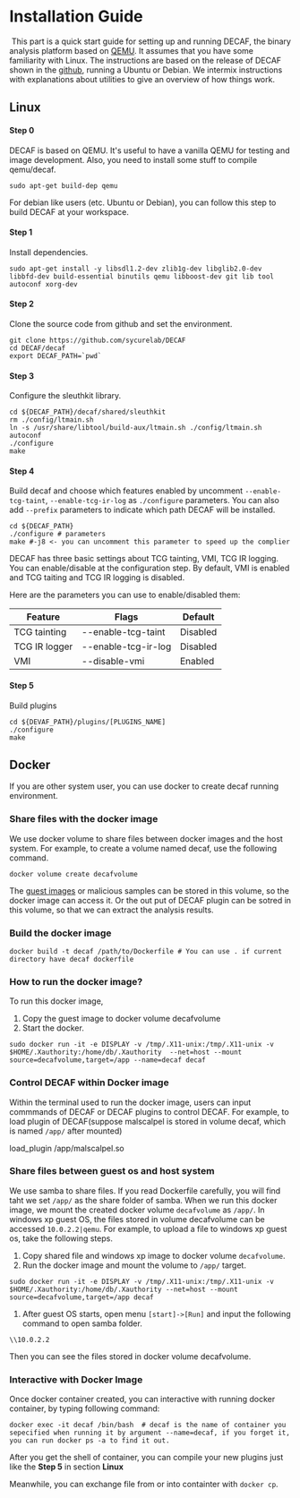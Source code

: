 # Installation Guide

​    This part is a quick start guide for setting up and running DECAF, the binary analysis platform based on [QEMU](http://wiki.qemu.org/Main_Page). It assumes that you have some familiarity with Linux. The instructions are based on the release of DECAF shown in the [github](https://github.com/sycurelab/DECAF), running a Ubuntu or Debian. We intermix instructions with explanations about utilities to give an overview of how things work.



## Linux

#### Step 0

DECAF is based on QEMU. It's useful to have a vanilla QEMU for testing and image development. Also, you need to install some stuff to compile qemu/decaf.

```
sudo apt-get build-dep qemu
```



For debian like users (etc. Ubuntu or Debian), you can follow this step to build DECAF at your workspace.

#### Step 1

Install dependencies.

```shell
sudo apt-get install -y libsdl1.2-dev zlib1g-dev libglib2.0-dev libbfd-dev build-essential binutils qemu libboost-dev git lib tool autoconf xorg-dev
```

#### Step 2

Clone the source code from github and set the environment.

```shell
git clone https://github.com/sycurelab/DECAF
cd DECAF/decaf
export DECAF_PATH=`pwd`
```



#### Step 3

Configure the sleuthkit library.

```shell
cd ${DECAF_PATH}/decaf/shared/sleuthkit
rm ./config/ltmain.sh
ln -s /usr/share/libtool/build-aux/ltmain.sh ./config/ltmain.sh
autoconf
./configure
make
```

#### Step 4

Build decaf and choose which features enabled by uncomment  `--enable-tcg-taint`, `--enable-tcg-ir-log` as `./configure` parameters. You can also add `--prefix` parameters to indicate which path DECAF will be  installed.

```shell
cd ${DECAF_PATH}
./configure # parameters
make #-j8 <- you can uncomment this parameter to speed up the complier
```

DECAF has three basic settings about TCG tainting, VMI, TCG IR logging. You can enable/disable at the configuration step. By default, VMI is enabled and TCG taiting and TCG IR logging is disabled.

Here are the parameters you can use to enable/disabled them:

| Feature       | Flags               | Default  |
| ------------- | ------------------- | -------- |
| TCG tainting  | --enable-tcg-taint  | Disabled |
| TCG IR logger | --enable-tcg-ir-log | Disabled |
| VMI           | --disable-vmi       | Enabled  |

#### Step 5

Build plugins

```shell
cd ${DEVAF_PATH}/plugins/[PLUGINS_NAME]
./configure
make
```



## Docker

If you are other system user, you can use docker to create decaf running environment.

### Share files with the docker image

We use docker volume to share files between docker images and the host system. For example, to create a volume named decaf, use the following command.

```
docker volume create decafvolume
```

The [guest images](https://github.com/sycurelab/DECAFImages) or malicious samples can be stored in this volume, so the docker image can access it. Or the out put of DECAF plugin can be sotred in this volume, so that we can extract the analysis results.

### Build the docker image

```shell
docker build -t decaf /path/to/Dockerfile # You can use . if current directory have decaf dockerfile
```

### How to run the  docker image?

To run this  docker image,

1. Copy the guest image to docker volume decafvolume
2. Start the docker.

```shell
sudo docker run -it -e DISPLAY -v /tmp/.X11-unix:/tmp/.X11-unix -v $HOME/.Xauthority:/home/db/.Xauthority  --net=host --mount source=decafvolume,target=/app --name=decaf decaf
```

### Control DECAF within Docker image

Within  the terminal used to run the docker image, users can input commmands of DECAF or DECAF plugins to control DECAF. For example, to load plugin of DECAF(suppose malscalpel is stored in volume decaf, which is named `/app/`  after  mounted)

load_plugin /app/malscalpel.so

### Share files between guest os and host system

We use samba to  share files. If you  read Dockerfile carefully, you will find taht we set `/app/` as the share folder of samba. When we run this docker image, we mount the created docker volume `decafvolume`  as `/app/`. In windows xp  guest OS, the files stored in volume decafvolume can be accessed `10.0.2.2|qemu`. For example, to upload a  file to windows xp guest os, take the following steps.

1. Copy shared file and windows xp image to docker volume `decafvolume`.
2. Run the docker image and mount the volume to `/app/` target.

```shell
sudo docker run -it -e DISPLAY -v /tmp/.X11-unix:/tmp/.X11-unix -v $HOME/.Xauthority:/home/db/.Xauthority --net=host --mount source=decafvolume,target=/app decaf
```

1. After  guest OS starts, open menu  `[start]->[Run]` and input the following  command to open samba folder.

```
\\10.0.2.2
```

Then you can see the files  stored in docker volume decafvolume.

### Interactive with Docker Image

Once docker container created, you can interactive with running  docker container, by typing following command:

```shell
docker exec -it decaf /bin/bash  # decaf is the name of container you sepecified when running it by argument --name=decaf, if you forget it, you can run docker ps -a to find it out.
```

After you get the shell of container, you can compile your new plugins just like the **Step 5** in section **Linux**

Meanwhile, you can exchange file from or into containter with `docker cp`.


